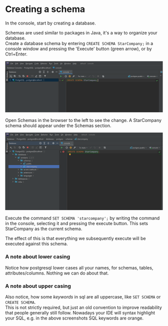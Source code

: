 # Creating a schema
In the console, start by creating a database.

Schemas are used similar to packages in Java, it's a way to organize your database.\
Create a database schema by entering `CREATE SCHEMA StarCompany;` in a console window and pressing the 'Execute' button (green arrow), or by Ctrl+Enter.

![img.png](img.png)

Open Schemas in the browser to the left to see the change. A StarCompany schema should appear under the Schemas section. 

![](img1.png)

Execute the command `SET SCHEMA 'starcompany';` by writing the command in the console, selecting it and pressing the execute button. This sets StarCompany as the current schema.

The effect of this is that everything we subsequently execute will be executed against this schema.

### A note about lower casing
Notice how postgresql lower cases all your names, for schemas, tables, attributes/columns. Nothing we can do about that.

### A note about upper casing
Also notice, how some _keywords_ in sql are all uppercase, like `SET SCHEMA` or `CREATE SCHEMA`.\
This is not strictly required, but just an old convention to improve readability that people generally still follow. 
Nowadays your IDE will syntax highlight your SQL, e.g. in the above screenshots SQL keywords are orange. 